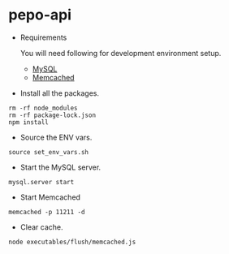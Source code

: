 # pepo-api

* Requirements
    
    You will need following for development environment setup.
    - [MySQL](https://www.mysql.com/downloads/)
    - [Memcached](https://memcached.org/)

* Install all the packages.
```
rm -rf node_modules
rm -rf package-lock.json
npm install
```

* Source the ENV vars.
```
source set_env_vars.sh
```

* Start the MySQL server.
```
mysql.server start
```

* Start Memcached
```
memcached -p 11211 -d
```







* Clear cache.
```bash
node executables/flush/memcached.js
```